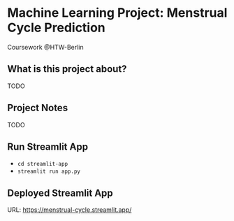 # Machine Learning Project: Menstrual Cycle Prediction

Coursework @HTW-Berlin

## What is this project about?

TODO

## Project Notes

TODO

## Run Streamlit App

- `cd streamlit-app`
- `streamlit run app.py`

## Deployed Streamlit App

URL: https://menstrual-cycle.streamlit.app/
